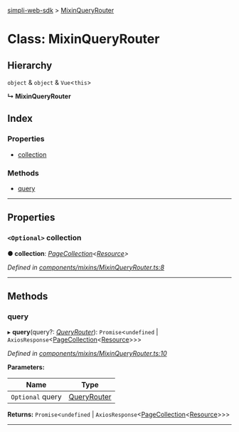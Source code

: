[simpli-web-sdk](../README.md) > [MixinQueryRouter](../classes/mixinqueryrouter.md)

# Class: MixinQueryRouter

## Hierarchy

 `object` & `object` & `Vue`<`this`>

**↳ MixinQueryRouter**

## Index

### Properties

* [collection](mixinqueryrouter.md#collection)

### Methods

* [query](mixinqueryrouter.md#query)

---

## Properties

<a id="collection"></a>

### `<Optional>` collection

**● collection**: *[PageCollection](pagecollection.md)<[Resource](resource.md)>*

*Defined in [components/mixins/MixinQueryRouter.ts:8](https://github.com/simplitech/simpli-web-sdk/blob/2a29ffa/src/components/mixins/MixinQueryRouter.ts#L8)*

___

## Methods

<a id="query"></a>

###  query

▸ **query**(query?: *[QueryRouter](../interfaces/queryrouter.md)*): `Promise`<`undefined` \| `AxiosResponse`<[PageCollection](pagecollection.md)<[Resource](resource.md)>>>

*Defined in [components/mixins/MixinQueryRouter.ts:10](https://github.com/simplitech/simpli-web-sdk/blob/2a29ffa/src/components/mixins/MixinQueryRouter.ts#L10)*

**Parameters:**

| Name | Type |
| ------ | ------ |
| `Optional` query | [QueryRouter](../interfaces/queryrouter.md) |

**Returns:** `Promise`<`undefined` \| `AxiosResponse`<[PageCollection](pagecollection.md)<[Resource](resource.md)>>>

___

